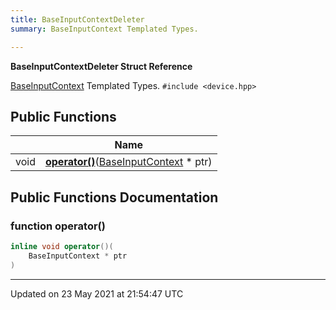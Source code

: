 ```yaml
---
title: BaseInputContextDeleter
summary: BaseInputContext Templated Types.  

---
```


**BaseInputContextDeleter Struct Reference**


[BaseInputContext](classes/classbaseinputcontext/) Templated Types. 
`#include <device.hpp>`

## Public Functions

|                | Name           |
| -------------- | -------------- |
| void | **[operator()](classes/structbaseinputcontextdeleter/#function-operator())**([BaseInputContext](classes/classbaseinputcontext/) * ptr) |

## Public Functions Documentation

### function operator()

```cpp
inline void operator()(
    BaseInputContext * ptr
)
```


-------------------------------

Updated on 23 May 2021 at 21:54:47 UTC